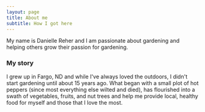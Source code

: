 ```yaml
---
layout: page
title: About me
subtitle: How I got here
---
```


My name is Danielle Reher and I am passionate about gardening and helping others grow their passion for gardening.

### My story

I grew up in Fargo, ND and while I've always loved the outdoors, I didn't start gardening until about 15 years ago. What began with a small plot of hot peppers (since most everything else wilted and died), has flourished into a swath of vegetables, fruits, and nut trees and help me provide local, healthy food for myself and those that I love the most.
